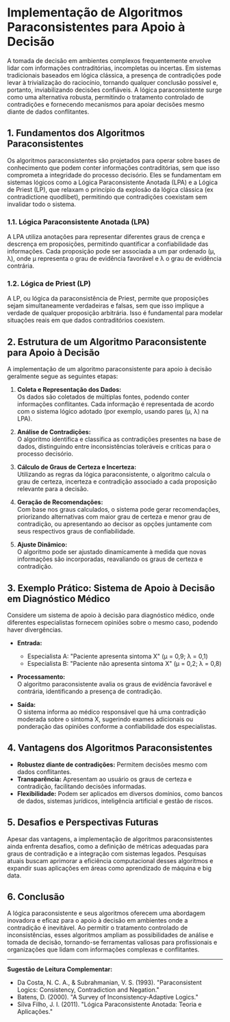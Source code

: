 
# Implementação de Algoritmos Paraconsistentes para Apoio à Decisão

A tomada de decisão em ambientes complexos frequentemente envolve lidar com informações contraditórias, incompletas ou incertas. Em sistemas tradicionais baseados em lógica clássica, a presença de contradições pode levar à trivialização do raciocínio, tornando qualquer conclusão possível e, portanto, inviabilizando decisões confiáveis. A lógica paraconsistente surge como uma alternativa robusta, permitindo o tratamento controlado de contradições e fornecendo mecanismos para apoiar decisões mesmo diante de dados conflitantes.

## 1. Fundamentos dos Algoritmos Paraconsistentes

Os algoritmos paraconsistentes são projetados para operar sobre bases de conhecimento que podem conter informações contraditórias, sem que isso comprometa a integridade do processo decisório. Eles se fundamentam em sistemas lógicos como a Lógica Paraconsistente Anotada (LPA) e a Lógica de Priest (LP), que relaxam o princípio da explosão da lógica clássica (ex contradictione quodlibet), permitindo que contradições coexistam sem invalidar todo o sistema.

### 1.1. Lógica Paraconsistente Anotada (LPA)

A LPA utiliza anotações para representar diferentes graus de crença e descrença em proposições, permitindo quantificar a confiabilidade das informações. Cada proposição pode ser associada a um par ordenado (μ, λ), onde μ representa o grau de evidência favorável e λ o grau de evidência contrária.

### 1.2. Lógica de Priest (LP)

A LP, ou lógica da paraconsistência de Priest, permite que proposições sejam simultaneamente verdadeiras e falsas, sem que isso implique a verdade de qualquer proposição arbitrária. Isso é fundamental para modelar situações reais em que dados contraditórios coexistem.

## 2. Estrutura de um Algoritmo Paraconsistente para Apoio à Decisão

A implementação de um algoritmo paraconsistente para apoio à decisão geralmente segue as seguintes etapas:

1. **Coleta e Representação dos Dados:**  
   Os dados são coletados de múltiplas fontes, podendo conter informações conflitantes. Cada informação é representada de acordo com o sistema lógico adotado (por exemplo, usando pares (μ, λ) na LPA).

2. **Análise de Contradições:**  
   O algoritmo identifica e classifica as contradições presentes na base de dados, distinguindo entre inconsistências toleráveis e críticas para o processo decisório.

3. **Cálculo de Graus de Certeza e Incerteza:**  
   Utilizando as regras da lógica paraconsistente, o algoritmo calcula o grau de certeza, incerteza e contradição associado a cada proposição relevante para a decisão.

4. **Geração de Recomendações:**  
   Com base nos graus calculados, o sistema pode gerar recomendações, priorizando alternativas com maior grau de certeza e menor grau de contradição, ou apresentando ao decisor as opções juntamente com seus respectivos graus de confiabilidade.

5. **Ajuste Dinâmico:**  
   O algoritmo pode ser ajustado dinamicamente à medida que novas informações são incorporadas, reavaliando os graus de certeza e contradição.

## 3. Exemplo Prático: Sistema de Apoio à Decisão em Diagnóstico Médico

Considere um sistema de apoio à decisão para diagnóstico médico, onde diferentes especialistas fornecem opiniões sobre o mesmo caso, podendo haver divergências.

- **Entrada:**  
  - Especialista A: "Paciente apresenta sintoma X" (μ = 0,9; λ = 0,1)
  - Especialista B: "Paciente não apresenta sintoma X" (μ = 0,2; λ = 0,8)

- **Processamento:**  
  O algoritmo paraconsistente avalia os graus de evidência favorável e contrária, identificando a presença de contradição.

- **Saída:**  
  O sistema informa ao médico responsável que há uma contradição moderada sobre o sintoma X, sugerindo exames adicionais ou ponderação das opiniões conforme a confiabilidade dos especialistas.

## 4. Vantagens dos Algoritmos Paraconsistentes

- **Robustez diante de contradições:** Permitem decisões mesmo com dados conflitantes.
- **Transparência:** Apresentam ao usuário os graus de certeza e contradição, facilitando decisões informadas.
- **Flexibilidade:** Podem ser aplicados em diversos domínios, como bancos de dados, sistemas jurídicos, inteligência artificial e gestão de riscos.

## 5. Desafios e Perspectivas Futuras

Apesar das vantagens, a implementação de algoritmos paraconsistentes ainda enfrenta desafios, como a definição de métricas adequadas para graus de contradição e a integração com sistemas legados. Pesquisas atuais buscam aprimorar a eficiência computacional desses algoritmos e expandir suas aplicações em áreas como aprendizado de máquina e big data.

## 6. Conclusão

A lógica paraconsistente e seus algoritmos oferecem uma abordagem inovadora e eficaz para o apoio à decisão em ambientes onde a contradição é inevitável. Ao permitir o tratamento controlado de inconsistências, esses algoritmos ampliam as possibilidades de análise e tomada de decisão, tornando-se ferramentas valiosas para profissionais e organizações que lidam com informações complexas e conflitantes.

---

**Sugestão de Leitura Complementar:**
- Da Costa, N. C. A., & Subrahmanian, V. S. (1993). "Paraconsistent Logics: Consistency, Contradiction and Negation."
- Batens, D. (2000). "A Survey of Inconsistency-Adaptive Logics."
- Silva Filho, J. I. (2011). "Lógica Paraconsistente Anotada: Teoria e Aplicações."
```
